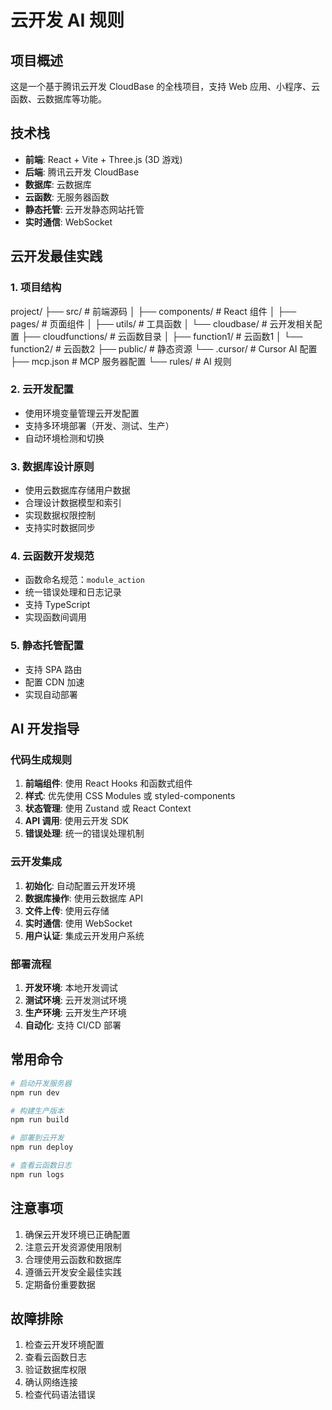 # 云开发 AI 规则

## 项目概述
这是一个基于腾讯云开发 CloudBase 的全栈项目，支持 Web 应用、小程序、云函数、云数据库等功能。

## 技术栈
- **前端**: React + Vite + Three.js (3D 游戏)
- **后端**: 腾讯云开发 CloudBase
- **数据库**: 云数据库
- **云函数**: 无服务器函数
- **静态托管**: 云开发静态网站托管
- **实时通信**: WebSocket

## 云开发最佳实践

### 1. 项目结构 
project/
├── src/ # 前端源码
│ ├── components/ # React 组件
│ ├── pages/ # 页面组件
│ ├── utils/ # 工具函数
│ └── cloudbase/ # 云开发相关配置
├── cloudfunctions/ # 云函数目录
│ ├── function1/ # 云函数1
│ └── function2/ # 云函数2
├── public/ # 静态资源
└── .cursor/ # Cursor AI 配置
├── mcp.json # MCP 服务器配置
└── rules/ # AI 规则


### 2. 云开发配置
- 使用环境变量管理云开发配置
- 支持多环境部署（开发、测试、生产）
- 自动环境检测和切换

### 3. 数据库设计原则
- 使用云数据库存储用户数据
- 合理设计数据模型和索引
- 实现数据权限控制
- 支持实时数据同步

### 4. 云函数开发规范
- 函数命名规范：`module_action`
- 统一错误处理和日志记录
- 支持 TypeScript
- 实现函数间调用

### 5. 静态托管配置
- 支持 SPA 路由
- 配置 CDN 加速
- 实现自动部署

## AI 开发指导

### 代码生成规则
1. **前端组件**: 使用 React Hooks 和函数式组件
2. **样式**: 优先使用 CSS Modules 或 styled-components
3. **状态管理**: 使用 Zustand 或 React Context
4. **API 调用**: 使用云开发 SDK
5. **错误处理**: 统一的错误处理机制

### 云开发集成
1. **初始化**: 自动配置云开发环境
2. **数据库操作**: 使用云数据库 API
3. **文件上传**: 使用云存储
4. **实时通信**: 使用 WebSocket
5. **用户认证**: 集成云开发用户系统

### 部署流程
1. **开发环境**: 本地开发调试
2. **测试环境**: 云开发测试环境
3. **生产环境**: 云开发生产环境
4. **自动化**: 支持 CI/CD 部署

## 常用命令
```bash
# 启动开发服务器
npm run dev

# 构建生产版本
npm run build

# 部署到云开发
npm run deploy

# 查看云函数日志
npm run logs
```

## 注意事项
1. 确保云开发环境已正确配置
2. 注意云开发资源使用限制
3. 合理使用云函数和数据库
4. 遵循云开发安全最佳实践
5. 定期备份重要数据

## 故障排除
1. 检查云开发环境配置
2. 查看云函数日志
3. 验证数据库权限
4. 确认网络连接
5. 检查代码语法错误